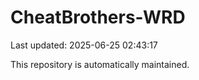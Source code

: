 # CheatBrothers-WRD

Last updated: 2025-06-25 02:43:17

This repository is automatically maintained.
